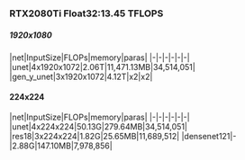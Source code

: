 
### RTX2080Ti Float32:13.45 TFLOPS

##### 1920x1080
|net|InputSize|FLOPs|memory|paras|
|-|-|-|-|-|-|
|unet|4x1920x1072|2.06T|11,471.13MB|34,514,051|
|gen_y_unet|3x1920x1072|4.12T|x2|x2|

#### 224x224
|net|InputSize|FLOPs|memory|paras|
|-|-|-|-|-|-|
|unet|4x224x224|50.13G|279.64MB|34,514,051|
|res18|3x224x224|1.82G|25.65MB|11,689,512|
|densenet121|-|2.88G|147.10MB|7,978,856|